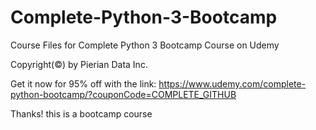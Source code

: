 # Complete-Python-3-Bootcamp
Course Files for Complete Python 3 Bootcamp Course on Udemy

Copyright(©) by Pierian Data Inc.

Get it now for 95% off with the link:
https://www.udemy.com/complete-python-bootcamp/?couponCode=COMPLETE_GITHUB

Thanks!
this is a bootcamp course
